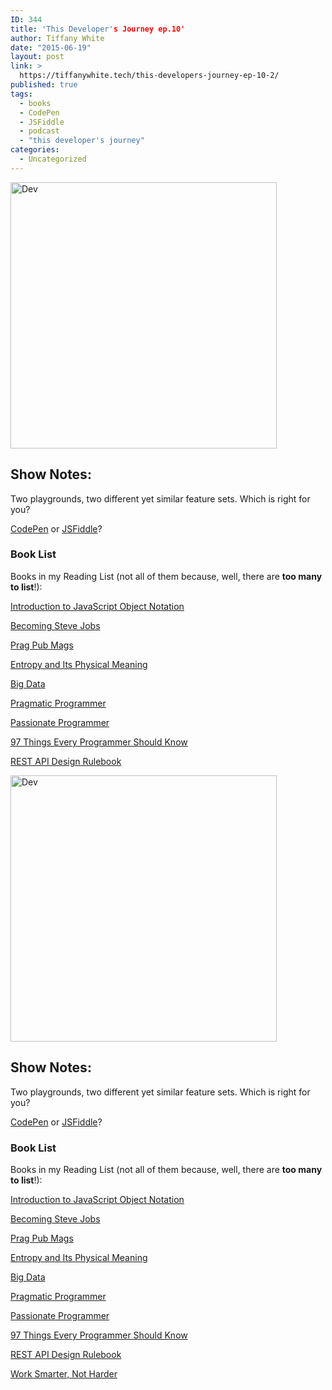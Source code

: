 ```yaml
---
ID: 344
title: 'This Developer's Journey ep.10'
author: Tiffany White
date: "2015-06-19"
layout: post
link: >
  https://tiffanywhite.tech/this-developers-journey-ep-10-2/
published: true
tags:
  - books
  - CodePen
  - JSFiddle
  - podcast
  - "this developer's journey"
categories:
  - Uncategorized
---
```



<img class=" aligncenter" src="http://helloburgh.me/wp-content/uploads/2015/06/wpid-Dev-Logo2.png" alt="Dev" width="426" height="426" />

## Show Notes:

Two playgrounds, two different yet similar feature sets. Which is right for you?

<a href="http://codepen.io/">CodePen</a> or <a href="http://jsfiddle.net/">JSFiddle</a>?

### Book List

Books in my Reading List (not all of them because, well, there are **too many to list**!):

<a href="http://www.amazon.com/Introduction-JavaScript-Object-Notation--point/dp/1500650404/ref=sr_1_2?s=digital-text&amp;ie=UTF8&amp;qid=1434763675&amp;sr=8-2&amp;keywords=Introduction+to+javascript+object+notation&amp;pebp=1434763680880&amp;perid=0W5WD3H51H58YNG8FCQ7">Introduction to JavaScript Object Notation</a>

<a href="http://www.amazon.com/Becoming-Steve-Jobs-Evolution-Visionary/dp/0385347405/ref=sr_1_1?ie=UTF8&amp;qid=1434763756&amp;sr=8-1&amp;keywords=becoming+steve+jobs&amp;pebp=1434763762133&amp;perid=1QQVZFAZM27XF2S2Y41A">Becoming Steve Jobs</a>

<a href="https://pragprog.com/magazines">Prag Pub Mags</a>

<a href="http://www.amazon.com/Entropy-Its-Physical-Meaning-2nd-ebook/dp/B000P0JMN6/ref=tmm_kin_title_0?_encoding=UTF8&amp;sr=8-1&amp;qid=1434763870">Entropy and Its Physical Meaning</a>

<a href="http://www.amazon.com/Big-Data-Revolution-Transform-Think/dp/0544227751/ref=sr_1_1?ie=UTF8&amp;qid=1434763936&amp;sr=8-1&amp;keywords=Big+Data&amp;pebp=1434763941489&amp;perid=1KKSBYM4N97SHF583Z1S">Big Data</a>

<a href="http://www.amazon.com/Pragmatic-Programmer-Journeyman-Master/dp/020161622X/ref=sr_1_sc_1?ie=UTF8&amp;qid=1434763971&amp;sr=8-1-spell&amp;keywords=pragamatic+programmer&amp;pebp=1434763974720&amp;perid=1ESEFFY45B56CSVF0G46">Pragmatic Programmer</a>

<a href="http://www.amazon.com/Passionate-Programmer-Remarkable-Development-Pragmatic/dp/1934356344/ref=sr_1_1?s=books&amp;ie=UTF8&amp;qid=1434764013&amp;sr=1-1&amp;keywords=passionate+programmer&amp;pebp=1434764018398&amp;perid=07JD6BSH22NG2N8E142Z">Passionate Programmer</a>

<a href="http://www.amazon.com/Things-Every-Programmer-Should-Know/dp/0596809484/ref=sr_1_1?s=books&amp;ie=UTF8&amp;qid=1434764071&amp;sr=1-1&amp;keywords=97+things+every+programmer+should+know&amp;pebp=1434764075766&amp;perid=19S22JZWS1KB78BEY7V1">97 Things Every Programmer Should Know</a>

<a href="http://www.amazon.com/REST-Design-Rulebook-Mark-Masse/dp/1449310508/ref=sr_1_4?s=books&amp;ie=UTF8&amp;qid=1434764117&amp;sr=1-4&amp;keywords=rest+api&amp;pebp=1434764122040&amp;perid=1DAEVRR2CB7EX9DSVKMY">REST API Design Rulebook</a>




<img class=" aligncenter" src="http://helloburgh.me/wp-content/uploads/2015/06/wpid-Dev-Logo2.png" alt="Dev" width="426" height="426" />

## Show Notes:

Two playgrounds, two different yet similar feature sets. Which is right for you?

<a href="http://codepen.io/">CodePen</a> or <a href="http://jsfiddle.net/">JSFiddle</a>?

### Book List

Books in my Reading List (not all of them because, well, there are **too many to list**!):

<a href="http://www.amazon.com/Introduction-JavaScript-Object-Notation--point/dp/1500650404/ref=sr_1_2?s=digital-text&amp;ie=UTF8&amp;qid=1434763675&amp;sr=8-2&amp;keywords=Introduction+to+javascript+object+notation&amp;pebp=1434763680880&amp;perid=0W5WD3H51H58YNG8FCQ7">Introduction to JavaScript Object Notation</a>

<a href="http://www.amazon.com/Becoming-Steve-Jobs-Evolution-Visionary/dp/0385347405/ref=sr_1_1?ie=UTF8&amp;qid=1434763756&amp;sr=8-1&amp;keywords=becoming+steve+jobs&amp;pebp=1434763762133&amp;perid=1QQVZFAZM27XF2S2Y41A">Becoming Steve Jobs</a>

<a href="https://pragprog.com/magazines">Prag Pub Mags</a>

<a href="http://www.amazon.com/Entropy-Its-Physical-Meaning-2nd-ebook/dp/B000P0JMN6/ref=tmm_kin_title_0?_encoding=UTF8&amp;sr=8-1&amp;qid=1434763870">Entropy and Its Physical Meaning</a>

<a href="http://www.amazon.com/Big-Data-Revolution-Transform-Think/dp/0544227751/ref=sr_1_1?ie=UTF8&amp;qid=1434763936&amp;sr=8-1&amp;keywords=Big+Data&amp;pebp=1434763941489&amp;perid=1KKSBYM4N97SHF583Z1S">Big Data</a>

<a href="http://www.amazon.com/Pragmatic-Programmer-Journeyman-Master/dp/020161622X/ref=sr_1_sc_1?ie=UTF8&amp;qid=1434763971&amp;sr=8-1-spell&amp;keywords=pragamatic+programmer&amp;pebp=1434763974720&amp;perid=1ESEFFY45B56CSVF0G46">Pragmatic Programmer</a>

<a href="http://www.amazon.com/Passionate-Programmer-Remarkable-Development-Pragmatic/dp/1934356344/ref=sr_1_1?s=books&amp;ie=UTF8&amp;qid=1434764013&amp;sr=1-1&amp;keywords=passionate+programmer&amp;pebp=1434764018398&amp;perid=07JD6BSH22NG2N8E142Z">Passionate Programmer</a>

<a href="http://www.amazon.com/Things-Every-Programmer-Should-Know/dp/0596809484/ref=sr_1_1?s=books&amp;ie=UTF8&amp;qid=1434764071&amp;sr=1-1&amp;keywords=97+things+every+programmer+should+know&amp;pebp=1434764075766&amp;perid=19S22JZWS1KB78BEY7V1">97 Things Every Programmer Should Know</a>

<a href="http://www.amazon.com/REST-Design-Rulebook-Mark-Masse/dp/1449310508/ref=sr_1_4?s=books&amp;ie=UTF8&amp;qid=1434764117&amp;sr=1-4&amp;keywords=rest+api&amp;pebp=1434764122040&amp;perid=1DAEVRR2CB7EX9DSVKMY">REST API Design Rulebook</a>





<a href="http://www.amazon.com/Work-Smarter-Not-Harder-Productivity-ebook/dp/B00V8ALKN2/ref=sr_1_1?s=books&amp;ie=UTF8&amp;qid=1434764164&amp;sr=1-1&amp;keywords=work+smarter+not+harder&amp;pebp=1434764168733&amp;perid=1K7AAX9NWMN9M5YVW9X4">Work Smarter, Not Harder</a>